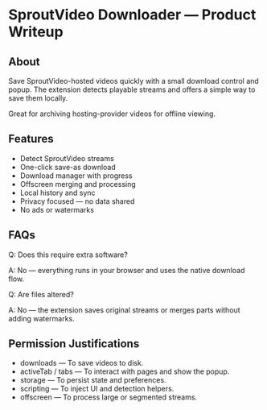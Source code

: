 # SproutVideo Downloader — Product Writeup

## About
Save SproutVideo-hosted videos quickly with a small download control and popup. The extension detects playable streams and offers a simple way to save them locally.

Great for archiving hosting-provider videos for offline viewing.

## Features

- Detect SproutVideo streams
- One-click save-as download
- Download manager with progress
- Offscreen merging and processing
- Local history and sync
- Privacy focused — no data shared
- No ads or watermarks

## FAQs

Q: Does this require extra software?

A: No — everything runs in your browser and uses the native download flow.

Q: Are files altered?

A: No — the extension saves original streams or merges parts without adding watermarks.

## Permission Justifications

- downloads — To save videos to disk.
- activeTab / tabs — To interact with pages and show the popup.
- storage — To persist state and preferences.
- scripting — To inject UI and detection helpers.
- offscreen — To process large or segmented streams.
